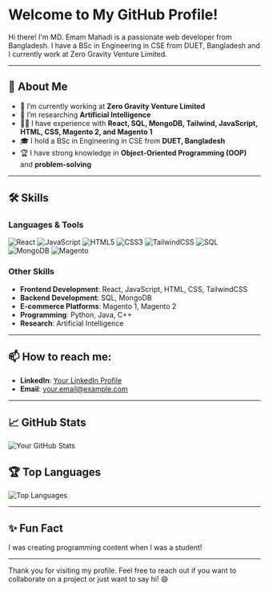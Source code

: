# Welcome to My GitHub Profile!

Hi there! I'm MD. Emam Mahadi is a passionate web developer from Bangladesh. I have a BSc in Engineering in CSE from DUET, Bangladesh and I currently work at Zero Gravity Venture Limited.

---

## 🚀 About Me
- 🔭 I’m currently working at **Zero Gravity Venture Limited**
- 🌱 I’m researching **Artificial Intelligence**
- 👨‍💻 I have experience with **React, SQL, MongoDB, Tailwind, JavaScript, HTML, CSS, Magento 2, and Magento 1**
- 🎓 I hold a BSc in Engineering in CSE from **DUET, Bangladesh**
- 🏆 I have strong knowledge in **Object-Oriented Programming (OOP)** and **problem-solving**

---

## 🛠️ Skills

### Languages & Tools

![React](https://img.shields.io/badge/-React-61DAFB?style=flat-square&logo=react&logoColor=white)
![JavaScript](https://img.shields.io/badge/-JavaScript-F7DF1E?style=flat-square&logo=javascript&logoColor=black)
![HTML5](https://img.shields.io/badge/-HTML5-E34F26?style=flat-square&logo=html5&logoColor=white)
![CSS3](https://img.shields.io/badge/-CSS3-1572B6?style=flat-square&logo=css3&logoColor=white)
![TailwindCSS](https://img.shields.io/badge/-TailwindCSS-38B2AC?style=flat-square&logo=tailwind-css&logoColor=white)
![SQL](https://img.shields.io/badge/-SQL-4479A1?style=flat-square&logo=postgresql&logoColor=white)
![MongoDB](https://img.shields.io/badge/-MongoDB-47A248?style=flat-square&logo=mongodb&logoColor=white)
![Magento](https://img.shields.io/badge/-Magento-EE672F?style=flat-square&logo=magento&logoColor=white)

### Other Skills

- **Frontend Development**: React, JavaScript, HTML, CSS, TailwindCSS
- **Backend Development**: SQL, MongoDB
- **E-commerce Platforms**: Magento 1, Magento 2
- **Programming**: Python, Java, C++
- **Research**: Artificial Intelligence

---

## 📫 How to reach me:

- **LinkedIn**: [Your LinkedIn Profile](https://www.linkedin.com/in/yourprofile)
- **Email**: your.email@example.com

---

## 📈 GitHub Stats

![Your GitHub Stats](https://github-readme-stats.vercel.app/api?username=yourusername&show_icons=true&theme=radical)

## 🏆 Top Languages

![Top Languages](https://github-readme-stats.vercel.app/api/top-langs/?username=yourusername&layout=compact&theme=radical)

---

## ✨ Fun Fact

I was creating programming content when I was a student!

---

Thank you for visiting my profile. Feel free to reach out if you want to collaborate on a project or just want to say hi! 😄
